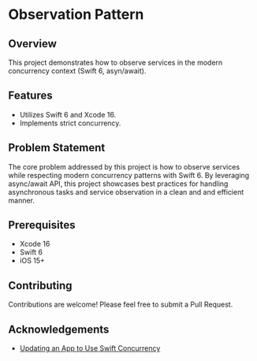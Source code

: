 # Observation Pattern

## Overview

This project demonstrates how to observe services in the modern concurrency context (Swift 6, asyn/await).

## Features

- Utilizes Swift 6 and Xcode 16.
- Implements strict concurrency.

## Problem Statement

The core problem addressed by this project is how to observe services while respecting modern concurrency patterns with Swift 6. By leveraging async/await API, this project showcases best practices for handling asynchronous tasks and service observation in a clean and and efficient manner.

## Prerequisites

- Xcode 16
- Swift 6
- iOS 15+

## Contributing
Contributions are welcome! Please feel free to submit a Pull Request.

## Acknowledgements
- [Updating an App to Use Swift Concurrency](https://developer.apple.com/documentation/swift/updating_an_app_to_use_swift_concurrency)
